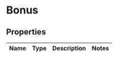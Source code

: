 
# Bonus

## Properties
| Name | Type | Description | Notes |
| ------------ | ------------- | ------------- | ------------- |



